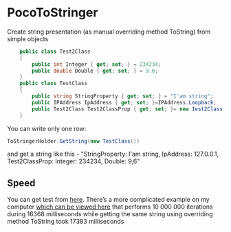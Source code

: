 # PocoToStringer
  Create string presentation (as manual overriding method ToString) from simple objects

```csharp
    public class Test2Class
    {
        public int Integer { get; set; } = 234234;
        public double Double { get; set; } = 9.6;
    }
    public class TestClass
    {
        public string StringProperty { get; set; } = "I'am string";
        public IPAddress IpAddress { get; set; }=IPAddress.Loopback;
        public Test2Class Test2ClassProp { get; set; }= new Iest2Class();
    }
```
  You can write only one row:
```csharp
ToStringerHolder.GetString(new TestClass())
```
  and get a string like this -
"StringProperty: I'am string, IpAddress: 127.0.0.1, Test2ClassProp: Integer: 234234, Double: 9,6"

## Speed
  You can get test from [here](https://github.com/kellmiir/PocoToStringer/tree/master/PocoToStringer/SimpleTest).
  There’s a more complicated example on my computer [which can be viewed here](https://github.com/kellmiir/PocoToStringer/blob/master/PocoToStringer/SimpleTest/ClassForTest.cs) that performs 10 000 000 iterations during 16368 milliseconds while getting the same string using overriding method ToString took 17383 milliseconds
